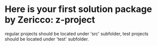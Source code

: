 # Here is your first solution package by Zericco: z-project

regular projects should be located under 'src' subfolder, test projects should be located under 'test' subfolder. 